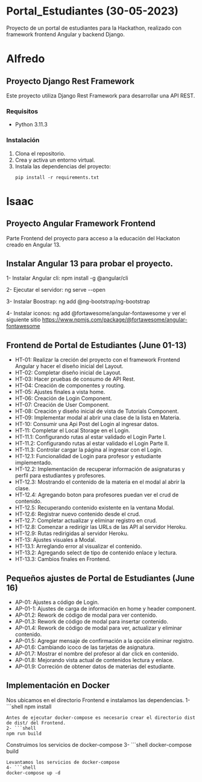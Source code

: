 # Portal_Estudiantes (30-05-2023)

Proyecto de un portal de estudiantes para la Hackathon, realizado con framework frontend Angular y backend Django.

# Alfredo

## Proyecto Django Rest Framework

Este proyecto utiliza Django Rest Framework para desarrollar una API REST.

### Requisitos

- Python 3.11.3

### Instalación

1. Clona el repositorio.
2. Crea y activa un entorno virtual.
3. Instala las dependencias del proyecto:
   ```shell
   pip install -r requirements.txt
   ```

# Isaac

## Proyecto Angular Framework Frontend

Parte Frontend del proyecto para acceso a la educación del Hackaton creado en Angular 13.

## Instalar Angular 13 para probar el proyecto.

1- Instalar Angular cli: npm install -g @angular/cli

2- Ejecutar el servidor: ng serve --open

3- Instalar Boostrap: ng add @ng-bootstrap/ng-bootstrap

4- Instalar iconos: ng add @fortawesome/angular-fontawesome y ver el siguiente sitio https://www.npmjs.com/package/@fortawesome/angular-fontawesome

## Frontend de Portal de Estudiantes (June 01-13)

- HT-01: Realizar la creción del proyecto con el framework Frontend Angular y hacer el diseño inicial del Layout.
- HT-02: Completar diseño inicial de Layout.
- HT-03: Hacer pruebas de consumo de API Rest.
- HT-04: Creación de componentes y routing.
- HT-05: Ajustes finales a vista home.
- HT-06: Creación de Login Component.
- HT-07: Creación de User Component.
- HT-08: Creación y diseño inicial de vista de Tutorials Component.
- HT-09: Implementar modal al abrir una clase de la lista en Materia.
- HT-10: Consumir una Api Post del Login al ingresar datos.
- HT-11: Completar el Local Storage en el Login.
- HT-11.1: Configurando rutas al estar validado el Login Parte I.
- HT-11.2: Configurando rutas al estar validado el Login Parte II.
- HT-11.3: Controlar cargar la página al ingresar con el Login.
- HT-12.1: Funcionalidad de Login para profesor y estudiante implementado.
- HT-12.2: Implementación de recuperar información de asignaturas y perfil para estudiantes y profesores.
- HT-12.3: Mostrando el contenido de la materia en el modal al abrir la clase.
- HT-12.4: Agregando boton para profesores puedan ver el crud de contenido.
- HT-12.5: Recuperando contenido existente en la ventana Modal.
- HT-12.6: Registrar nuevo contenido desde el crud.
- HT-12.7: Completar actualizar y eliminar registro en crud.
- HT-12.8: Comenzar a redirigir las URLs de las API al servidor Heroku.
- HT-12.9: Rutas redirigidas al servidor Heroku.
- HT-13: Ajustes visuales a Modal.
- HT-13.1: Arreglando error al visualizar el contenido.
- HT-13.2: Agregando select de tipo de contenido enlace y lectura.
- HT-13.3: Cambios finales en Frontend.

## Pequeños ajustes de Portal de Estudiantes (June 16)

- AP-01: Ajustes a código de Login.
- AP-01-1: Ajustes de carga de información en home y header component.
- AP-01.2: Rework de código de modal para ver contenido.
- AP-01.3: Rework de código de modal para insertar contenido.
- AP-01.4: Rework de código de modal para ver, actualizar y eliminar contenido.
- AP-01.5: Agregar mensaje de confirmación a la opción eliminar registro.
- AP-01.6: Cambiando icoco de las tarjetas de asignatura.
- AP-01.7: Mostrar el nombre del profesor al dar click en contenido.
- AP-01.8: Mejorando vista actual de contenidos lectura y enlace.
- AP-01.9: Correción de obtener datos de materias del estudiante.

## Implementación en Docker

Nos ubicamos en el directorio Frontend e instalamos las dependencias.
1- ```shell
npm install

````
Antes de ejecutar docker-compose es necesario crear el directorio dist de dist/ del Frontend.
2- ```shell
npm run build
````

Construimos los servicios de docker-compose
3- ```shell
docker-compose build

````
Levantamos los servicios de docker-compose
4- ```shell
docker-compose up -d
````
